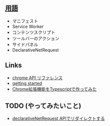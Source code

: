## [用語](https://developer.chrome.com/docs/extensions/get-started?hl=ja#extension-files)

- マニフェスト
- Service Worker
- コンテンツスクリプト
- ツールバーのアクション
- サイドパネル
- DeclarativeNetRequest

## Links

- [chrome API リファレンス](https://developer.chrome.com/docs/extensions/reference?hl=ja)
- [getting started](https://developer.chrome.com/docs/extensions/get-started?hl=ja#extension-files)
- [Chrome拡張機能をTypescriptで作ってみた](https://qiita.com/y_inoue15/items/8c3d21b97ec251af853f)

## TODO (やってみたいこと)

- [declarativeNetRequest APIでリダイレクトする](https://zenn.dev/doma_itachi/articles/2f69b2ae08642f)
